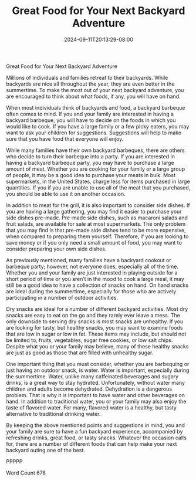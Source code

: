 ﻿---
title: "Great Food for Your Next Backyard Adventure"
date: 2024-09-11T20:13:29-08:00
description: "Backyard Activities Tips for Web Success"
featured_image: "/images/Backyard Activities.jpg"
tags: ["Backyard Activities"]
---

Great Food for Your Next Backyard Adventure

Millions of individuals and families retreat to their backyards. While backyards are nice all throughout the year, they are even better in the summertime. To make the most out of your next backyard adventure, you are encouraged to think about what foods, if any, you will have on hand.

When most individuals think of backyards and food, a backyard barbeque often comes to mind. If you and your family are interested in having a backyard barbeque, you will have to decide on the foods in which you would like to cook.  If you have a large family or a few picky eaters, you may want to ask your children for suggestions.  Suggestions will help to make sure that you have food that everyone will enjoy.

While many families have their own backyard barbeques, there are others who decide to turn their barbeque into a party. If you are interested in having a backyard barbeque party, you may have to purchase a large amount of meat.  Whether you are cooking for your family or a large group of people, it may be a good idea to purchase your meats in bulk. Most supermarkets, in the United States, charge less for items purchased in large quantities.  If you if you are unable to use all of the meat that you purchased, you should be able to use it on another occasion.

In addition to meat for the grill, it is also important to consider side dishes. If you are having a large gathering, you may find it easier to purchase your side dishes pre-made.  Pre-made side dishes, such as macaroni salads and fruit salads, are available for sale at most supermarkets. The only problem that you may find is that pre-made side dishes tend to be more expensive, when compared to preparing them yourself.  Therefore, if you are looking to save money or if you only need a small amount of food, you may want to consider preparing your own side dishes.

As previously mentioned, many families have a backyard cookout or barbeque party; however, not everyone does, especially all of the time. Whether you and your family are just interested in playing outside for a short period of time or you aren’t in the mood to cook a large meal, it may still be a good idea to have a collection of snacks on hand.  On hand snacks are ideal during the summertime, especially for those who are actively participating in a number of outdoor activities.

Dry snacks are ideal for a number of different backyard activities.  Most dry snacks are easy to eat on the go and they rarely ever leave a mess. The only downside to serving dry snacks is most snacks are unhealthy. If you are looking for tasty, but healthy snacks, you may want to examine foods that are low in sugar or low in fat.  These items may include, but should not be limited to, fruits, vegetables, sugar free cookies, or low salt chips.  Despite what you or your family may believe, many of these healthy snacks are just as good as those that are filled with unhealthy sugar.

One important thing that you must consider, whether you are barbequing or just having an outdoor snack, is water. Water is important, especially during the summertime. Water, unlike many caffeinated beverages and sugary drinks, is a great way to stay hydrated.  Unfortunately, without water many children and adults become dehydrated. Dehydration is a dangerous problem. That is why it is important to have water and other beverages on hand.  In addition to traditional water, you or your family may also enjoy the taste of flavored water. For many, flavored water is a healthy, but tasty alternative to traditional drinking water.

 By keeping the above mentioned points and suggestions in mind, you and your family are sure to have a fun backyard experience, accompanied by refreshing drinks, great food, or tasty snacks.  Whatever the occasion calls for, there are a number of different foods that can help make your next backyard outing one of the best.  

PPPPP

Word Count 678


